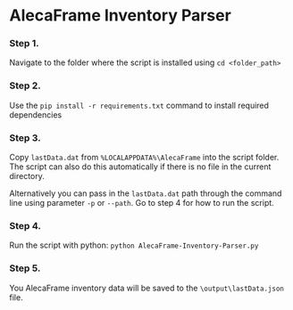 # AlecaFrame Inventory Parser

### Step 1.

Navigate to the folder where the script is installed using `cd <folder_path>`

### Step 2.

Use the `pip install -r requirements.txt` command to install required dependencies

### Step 3.

Copy `lastData.dat` from `%LOCALAPPDATA%\AlecaFrame` into the script folder. The script can also do this automatically if there is no file in the current directory.

Alternatively you can pass in the `lastData.dat` path through the command line using parameter `-p` or `--path`. Go to step 4 for how to run the script.

### Step 4.

Run the script with python: `python AlecaFrame-Inventory-Parser.py`

### Step 5.

You AlecaFrame inventory data will be saved to the `\output\lastData.json` file.
